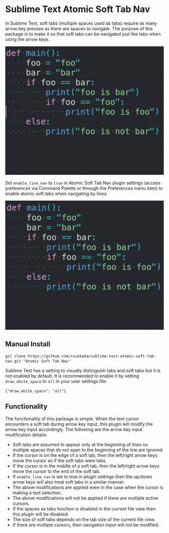 # Sublime Text Atomic Soft Tab Nav

In Sublime Text, soft tabs (multiple spaces used as tabs) require as many arrow key presses as there are spaces to navigate. The purpose of this package is to make it so that soft tabs can be navigated just like tabs when using the arrow keys.

![Standard Demo](https://raw.githubusercontent.com/ruiokada/sublime-text-atomic-soft-tab-nav/assets/demo.gif)

Set `enable_line_nav` to `true` in Atomic Soft Tab Nav plugin settings (access preferences via Command Palette or through the Preferences menu item) to enable atomic soft tabs when navigating by lines:

![With 'astn_enable_line_nav' True Demo](https://raw.githubusercontent.com/ruiokada/sublime-text-atomic-soft-tab-nav/assets/demo-by-lines.gif)

## Manual Install

    git clone https://github.com/ruiokada/sublime-text-atomic-soft-tab-nav.git "Atomic Soft Tab Nav"

Sublime Text has a setting to visually distinguish tabs and soft tabs but it is not enabled by default. It is recommended to enable it by setting `draw_white_space` to `all` in your user settings file:

    {"draw_white_space": "all"}

## Functionality

The functionality of this package is simple. When the text cursor encounters a soft tab during arrow key input, this plugin will modify the arrow key input accordingly. The following are the arrow key input modification details:

* Soft tabs are assumed to appear only at the beginning of lines so multiple spaces that do not span to the beginning of the line are ignored.
* If the cursor is on the edge of a soft tab, then the left/right arrow keys move the cursor as if the soft tabs were tabs.
* If the cursor is in the middle of a soft tab, then the left/right arrow keys move the cursor to the end of the soft tab.
* If `enable_line_nav` is set to true in plugin settings then the up/down arrow keys will also treat soft tabs in a similar manner.
* The above modifications are applied even in the case when the cursor is making a text selection.
* The above modifications will not be applied if there are multiple active cursors.
* If the spaces as tabs function is disabled in the current file view then this plugin will be disabled.
* The size of soft tabs depends on the tab size of the current file view.
* If there are multiple cursors, then navigation input will not be modified.
